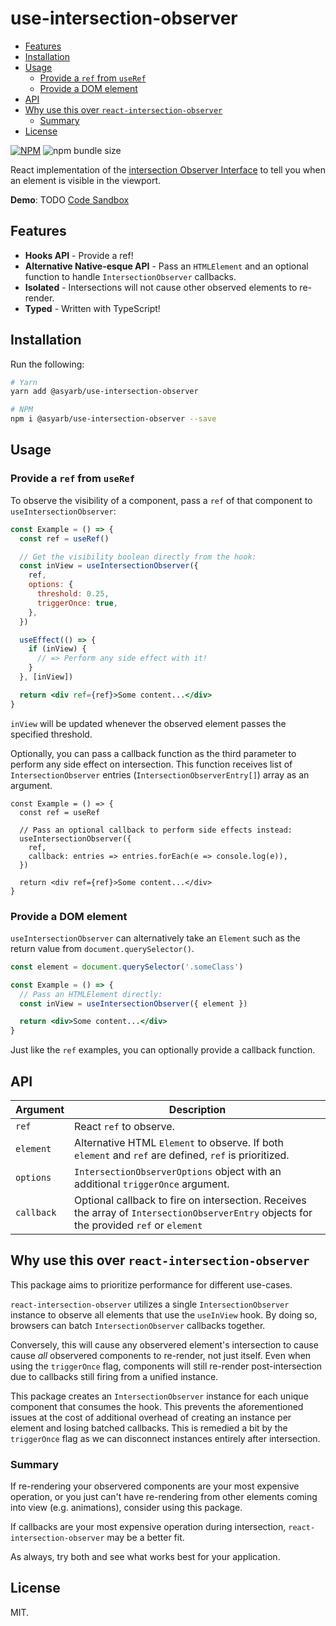 # use-intersection-observer <!-- omit in toc -->

- [Features](#features)
- [Installation](#installation)
- [Usage](#usage)
  - [Provide a `ref` from `useRef`](#provide-a-ref-from-useref)
  - [Provide a DOM element](#provide-a-dom-element)
- [API](#api)
- [Why use this over `react-intersection-observer`](#why-use-this-over-react-intersection-observer)
  - [Summary](#summary)
- [License](#license)

[![NPM](https://img.shields.io/npm/v/@asyarb/use-intersection-observer.svg?&color=green)](https://www.npmjs.com/package/@asyarb/use-intersection-observer)
![npm bundle size](https://img.shields.io/bundlephobia/minzip/@asyarb/use-intersection-observer.svg?logoColor=brightgreen)

React implementation of the
[intersection Observer Interface](https://developer.mozilla.org/en-US/docs/Web/API/IntersectionObserver)
to tell you when an element is visible in the viewport.

**Demo**: TODO [Code Sandbox](https://codesandbox.io/)

## Features

- **Hooks API** - Provide a ref!
- **Alternative Native-esque API** - Pass an `HTMLElement` and an optional
  function to handle `IntersectionObserver` callbacks.
- **Isolated** - Intersections will not cause other observed elements to
  re-render.
- **Typed** - Written with TypeScript!

## Installation

Run the following:

```bash
# Yarn
yarn add @asyarb/use-intersection-observer

# NPM
npm i @asyarb/use-intersection-observer --save
```

## Usage

### Provide a `ref` from `useRef`

To observe the visibility of a component, pass a `ref` of that component to
`useIntersectionObserver`:

```jsx
const Example = () => {
  const ref = useRef()

  // Get the visibility boolean directly from the hook:
  const inView = useIntersectionObserver({
    ref,
    options: {
      threshold: 0.25,
      triggerOnce: true,
    },
  })

  useEffect(() => {
    if (inView) {
      // => Perform any side effect with it!
    }
  }, [inView])

  return <div ref={ref}>Some content...</div>
}
```

`inView` will be updated whenever the observed element passes the specified
threshold.

Optionally, you can pass a callback function as the third parameter to perform
any side effect on intersection. This function receives list of
`IntersectionObserver` entries (`IntersectionObserverEntry[]`) array as an
argument.

```tsx
const Example = () => {
  const ref = useRef

  // Pass an optional callback to perform side effects instead:
  useIntersectionObserver({
    ref,
    callback: entries => entries.forEach(e => console.log(e)),
  })

  return <div ref={ref}>Some content...</div>
}
```

### Provide a DOM element

`useIntersectionObserver` can alternatively take an `Element` such as the return
value from `document.querySelector()`.

```jsx
const element = document.querySelector('.someClass')

const Example = () => {
  // Pass an HTMLElement directly:
  const inView = useIntersectionObserver({ element })

  return <div>Some content...</div>
}
```

Just like the `ref` examples, you can optionally provide a callback function.

## API

| Argument   | Description                                                                                                                              |
| ---------- | ---------------------------------------------------------------------------------------------------------------------------------------- |
| `ref`      | React `ref` to observe.                                                                                                                  |
| `element`  | Alternative HTML `Element` to observe. If both `element` and `ref` are defined, `ref` is prioritized.                                    |
| `options`  | `IntersectionObserverOptions` object with an additional `triggerOnce` argument.                                                          |
| `callback` | Optional callback to fire on intersection. Receives the array of `IntersectionObserverEntry` objects for the provided `ref` or `element` |

## Why use this over `react-intersection-observer`

This package aims to prioritize performance for different use-cases.

`react-intersection-observer` utilizes a single `IntersectionObserver` instance
to observe all elements that use the `useInView` hook. By doing so, browsers can
batch `IntersectionObserver` callbacks together.

Conversely, this will cause any observered element's intersection to cause cause
_all_ observered components to re-render, not just itself. Even when using the
`triggerOnce` flag, components will still re-render post-intersection due to
callbacks still firing from a unified instance.

This package creates an `IntersectionObserver` instance for each unique
component that consumes the hook. This prevents the aforementioned issues at the
cost of additional overhead of creating an instance per element and losing
batched callbacks. This is remedied a bit by the `triggerOnce` flag as we can
disconnect instances entirely after intersection.

### Summary

If re-rendering your observered components are your most expensive operation, or
you just can't have re-rendering from other elements coming into view (e.g.
animations), consider using this package.

If callbacks are your most expensive operation during intersection,
`react-intersection-observer` may be a better fit.

As always, try both and see what works best for your application.

## License

MIT.
